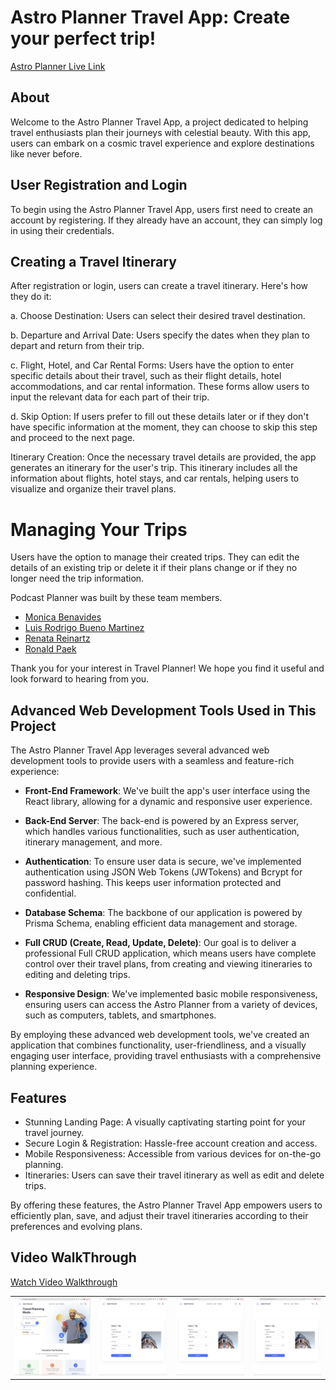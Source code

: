 # Astro Planner Travel App: Create your perfect trip!    

[Astro Planner Live Link](https://astro-planner.netlify.app/)

## About

Welcome to the Astro Planner Travel App, a project dedicated to helping travel enthusiasts plan their journeys with celestial beauty. With this app, users can embark on a cosmic travel experience and explore destinations like never before.

## User Registration and Login

To begin using the Astro Planner Travel App, users first need to create an account by registering. If they already have an account, they can simply log in using their credentials.

## Creating a Travel Itinerary

After registration or login, users can create a travel itinerary. Here's how they do it:

a. Choose Destination: Users can select their desired travel destination.

b. Departure and Arrival Date: Users specify the dates when they plan to depart and return from their trip.

c. Flight, Hotel, and Car Rental Forms: Users have the option to enter specific details about their travel, such as their flight details, hotel accommodations, and car rental information. These forms allow users to input the relevant data for each part of their trip.

d. Skip Option: If users prefer to fill out these details later or if they don't have specific information at the moment, they can choose to skip this step and proceed to the next page.

Itinerary Creation: Once the necessary travel details are provided, the app generates an itinerary for the user's trip. This itinerary includes all the information about flights, hotel stays, and car rentals, helping users to visualize and organize their travel plans.

# Managing Your Trips
Users have the option to manage their created trips. They can edit the details of an existing trip or delete it if their plans change or if they no longer need the trip information.


Podcast Planner was built by these team members.

* [Monica Benavides](https://github.com/monibena)
* [Luis Rodrigo Bueno Martinez](https://github.com/renata1026)
* [Renata Reinartz](https://github.com/renata1026)
* [Ronald Paek](https://github.com/ronaldpaek)

Thank you for your interest in Travel Planner! We hope you find it useful and look forward to hearing from you.    


## Advanced Web Development Tools Used in This Project

The Astro Planner Travel App leverages several advanced web development tools to provide users with a seamless and feature-rich experience:

* **Front-End Framework**: We've built the app's user interface using the React library, allowing for a dynamic and responsive user experience.

* **Back-End Server**: The back-end is powered by an Express server, which handles various functionalities, such as user authentication, itinerary management, and more.

* **Authentication**: To ensure user data is secure, we've implemented authentication using JSON Web Tokens (JWTokens) and Bcrypt for password hashing. This keeps user information protected and confidential.

* **Database Schema**: The backbone of our application is powered by Prisma Schema, enabling efficient data management and storage.


* **Full CRUD (Create, Read, Update, Delete)**: Our goal is to deliver a professional Full CRUD application, which means users have complete control over their travel plans, from creating and viewing itineraries to editing and deleting trips.

* **Responsive Design**: We've implemented basic mobile responsiveness, ensuring users can access the Astro Planner from a variety of devices, such as computers, tablets, and smartphones.

By employing these advanced web development tools, we've created an application that combines functionality, user-friendliness, and a visually engaging user interface, providing travel enthusiasts with a comprehensive planning experience.




## Features

* Stunning Landing Page: A visually captivating starting point for your travel journey.
* Secure Login & Registration: Hassle-free account creation and access.
* Mobile Responsiveness: Accessible from various devices for on-the-go planning.
* Itineraries: Users can save their travel itinerary as well as edit and delete trips.

By offering these features, the Astro Planner Travel App empowers users to efficiently plan, save, and adjust their travel itineraries according to their preferences and evolving plans.

## Video WalkThrough

[Watch Video Walkthrough](https://www.loom.com/share/39bfc6f1064b4fe3956945451426e4d6?sid=750cfc77-dae1-4f11-a68d-df26e6bcb860)

<table>
  <tr>
    <td><img src="./gitHubReadme/LandingPage.png" alt="Landing Page"></td>
    <td><img src="./gitHubReadme/CreateTrips.png" alt="CreateTrips"></td>
    <td><img src="./gitHubReadme/CreateTrips.png" alt="Register"></td>
    <td><img src="./gitHubReadme/CreateTrips.png" alt="Itenerary"></td>
  </tr>
</table>

 




